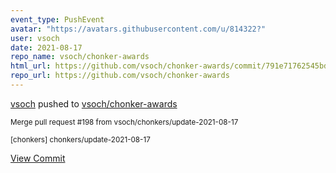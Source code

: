 ```yaml
---
event_type: PushEvent
avatar: "https://avatars.githubusercontent.com/u/814322?"
user: vsoch
date: 2021-08-17
repo_name: vsoch/chonker-awards
html_url: https://github.com/vsoch/chonker-awards/commit/791e71762545bd2707d1335a20c074710793ed3c
repo_url: https://github.com/vsoch/chonker-awards
---
```


<a href='https://github.com/vsoch' target='_blank'>vsoch</a> pushed to <a href='https://github.com/vsoch/chonker-awards' target='_blank'>vsoch/chonker-awards</a>

<small>Merge pull request #198 from vsoch/chonkers/update-2021-08-17

[chonkers] chonkers/update-2021-08-17</small>

<a href='https://github.com/vsoch/chonker-awards/commit/791e71762545bd2707d1335a20c074710793ed3c' target='_blank'>View Commit</a>
